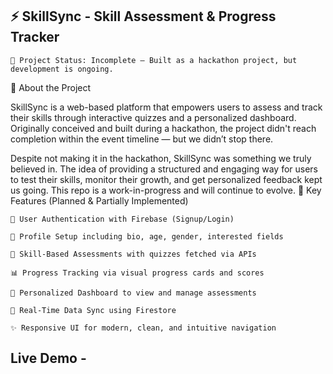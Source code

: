 ## ⚡ SkillSync - Skill Assessment & Progress Tracker

    🚧 Project Status: Incomplete — Built as a hackathon project, but development is ongoing.

🧠 About the Project

SkillSync is a web-based platform that empowers users to assess and track their skills through interactive quizzes and a personalized dashboard. Originally conceived and built during a hackathon, the project didn't reach completion within the event timeline — but we didn’t stop there.

Despite not making it in the hackathon, SkillSync was something we truly believed in. The idea of providing a structured and engaging way for users to test their skills, monitor their growth, and get personalized feedback kept us going. This repo is a work-in-progress and will continue to evolve.
🌟 Key Features (Planned & Partially Implemented)

    🔐 User Authentication with Firebase (Signup/Login)

    👤 Profile Setup including bio, age, gender, interested fields

    🧩 Skill-Based Assessments with quizzes fetched via APIs

    📊 Progress Tracking via visual progress cards and scores

    🎯 Personalized Dashboard to view and manage assessments

    🔁 Real-Time Data Sync using Firestore

    ✨ Responsive UI for modern, clean, and intuitive navigation

## Live Demo - 
